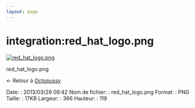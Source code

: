 ```yaml
---
layout: page
---
```


integration:red\_hat\_logo.png
==============================

[![red\_hat\_logo.png](..//assets/media/integration/red_hat_logo.png@cache=&w=366&h=119 "red_hat_logo.png")](..//assets/media/integration/red_hat_logo.png@cache= "Afficher le fichier original")

red\_hat\_logo.png

← Retour à
[Octopussy](../../nagios/integration/8pussy.html "nagios:integration:8pussy")

Date:
:   2013/03/29 09:42
Nom de fichier:
:   red\_hat\_logo.png
Format:
:   PNG
Taille:
:   17KB
Largeur:
:   366
Hauteur:
:   119

